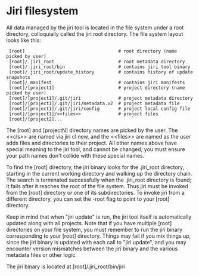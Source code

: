 # Jiri filesystem

All data managed by the jiri tool is located in the file system under a root directory, colloquially called the jiri root directory.  The file system layout looks like this:
```
 [root]                                   # root directory (name picked by user)
 [root]/.jiri_root                        # root metadata directory
 [root]/.jiri_root/bin                    # contains jiri tool binary
 [root]/.jiri_root/update_history         # contains history of update snapshots
 [root]/.manifest                         # contains jiri manifests
 [root]/[project1]                        # project directory (name picked by user)
 [root]/[project1]/.git/jiri              # project metadata directory
 [root]/[project1]/.git/jiri/metadata.v2  # project metadata file
 [root]/[project1]/.git/jiri/config       # project local config file
 [root]/[project1]/<<files>>              # project files
 [root]/[project2]...
```
The [root] and [projectN] directory names are picked by the user.  The &lt;&lt;cls>> are named via jiri cl new, and the &lt;&lt;files>> are named as the user adds files and directories to their project.  All other names
above have special meaning to the jiri tool, and cannot be changed; you must ensure your path names don't collide with these special names.

To find the [root] directory, the jiri binary looks for the .jiri\_root directory, starting in the current working directory and walking up the directory chain.  The search is terminated successfully when the
.jiri\_root directory is found; it fails after it reaches the root of the file system. Thus jiri must be invoked from the [root] directory or one of its subdirectories.  To invoke jiri from a different
directory, you can set the -root flag to point to your [root] directory.

Keep in mind that when "jiri update" is run, the jiri tool itself is automatically updated along with all projects.  Note that if you have multiple [root] directories on your file system, you must remember to
run the jiri binary corresponding to your [root] directory.  Things may fail if you mix things up, since the jiri binary is updated with each call to "jiri update", and you may encounter version mismatches
between the jiri binary and the various metadata files or other logic.

The jiri binary is located at [root]/.jiri\_root/bin/jiri
